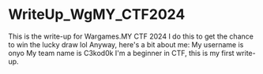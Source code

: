 # WriteUp_WgMY_CTF2024

This is the write-up for Wargames.MY CTF 2024
I do this to get the chance to win the lucky draw lol
Anyway, here's a bit about me:
My username is onyo
My team name is C3kod0k
I'm a beginner in CTF, this is my first write-up.
